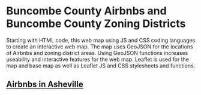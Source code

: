 # Buncombe County Airbnbs and Buncombe County Zoning Districts

Starting with HTML code, this web map using JS and CSS coding languages to create an interactive web map. The map uses GeoJSON for the locations of Airbnbs and zoning district areas. Using GeoJSON functions increases useability and interactive features for the web map. Leaflet is used for the map and base map as well as Leaflet JS and CSS stylesheets and functions. 
## [Airbnbs in Asheville](http://index.html)

